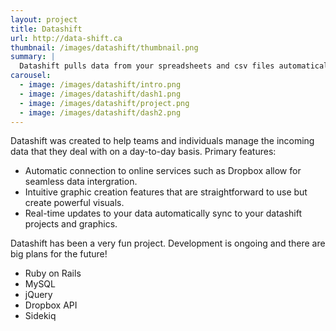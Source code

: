 ```yaml
---
layout: project
title: Datashift
url: http://data-shift.ca
thumbnail: /images/datashift/thumbnail.png
summary: | 
  Datashift pulls data from your spreadsheets and csv files automatically, and allows you to create a variety of graphics.  Create a great-looking dashboard for your team's data!<br/><br/>
carousel:
  - image: /images/datashift/intro.png
  - image: /images/datashift/dash1.png
  - image: /images/datashift/project.png
  - image: /images/datashift/dash2.png
---
```



Datashift was created to help teams and individuals manage the incoming data that they deal with on a day-to-day basis.  Primary features:

- Automatic connection to online services such as Dropbox allow for seamless data intergration.
- Intuitive graphic creation features that are straightforward to use but create powerful visuals.
- Real-time updates to your data automatically sync to your datashift projects and graphics.

Datashift has been a very fun project.  Development is ongoing and there are big plans for the future!

<ul class="technology-list">
  <li>Ruby on Rails</li>
  <li>MySQL</li>
  <li>jQuery</li>
  <li>Dropbox API</li>
  <li>Sidekiq</li>
</ul>
